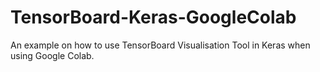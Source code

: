 # TensorBoard-Keras-GoogleColab
An example on how to use TensorBoard Visualisation Tool in Keras when using Google Colab.
